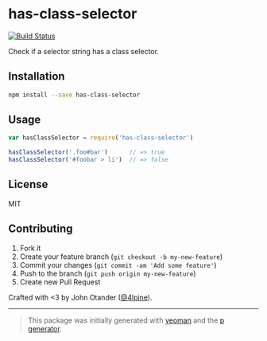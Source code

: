 # has-class-selector

[![Build Status](https://secure.travis-ci.org/cssstats/has-class-selector.png?branch=master)](https://travis-ci.org/cssstats/has-class-selector)

Check if a selector string has a class selector.

## Installation

```bash
npm install --save has-class-selector
```

## Usage

```javascript
var hasClassSelector = require('has-class-selector')

hasClassSelector('.foo#bar')      // => true
hasClassSelector('#foobar > li')  // => false
```

## License

MIT

## Contributing

1. Fork it
2. Create your feature branch (`git checkout -b my-new-feature`)
3. Commit your changes (`git commit -am 'Add some feature'`)
4. Push to the branch (`git push origin my-new-feature`)
5. Create new Pull Request

Crafted with <3 by John Otander ([@4lpine](https://twitter.com/4lpine)).

***

> This package was initially generated with [yeoman](http://yeoman.io) and the [p generator](https://github.com/johnotander/generator-p.git).
